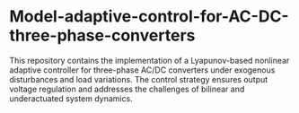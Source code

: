 # Model-adaptive-control-for-AC-DC-three-phase-converters
This repository contains the implementation of a Lyapunov-based nonlinear adaptive controller for three-phase AC/DC converters under exogenous disturbances and load variations. The control strategy ensures output voltage regulation and addresses the challenges of bilinear and underactuated system dynamics.
